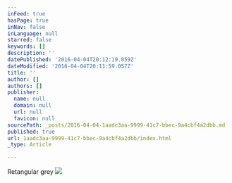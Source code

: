 ```yaml
---
inFeed: true
hasPage: true
inNav: false
inLanguage: null
starred: false
keywords: []
description: ''
datePublished: '2016-04-04T20:12:19.059Z'
dateModified: '2016-04-04T20:11:59.057Z'
title: ''
author: []
authors: []
publisher:
  name: null
  domain: null
  url: null
  favicon: null
sourcePath: _posts/2016-04-04-1aadc3aa-9999-41c7-bbec-9a4cbf4a2dbb.md
published: true
url: 1aadc3aa-9999-41c7-bbec-9a4cbf4a2dbb/index.html
_type: Article

---
```

Retangular grey
![](https://the-grid-user-content.s3-us-west-2.amazonaws.com/493933e1-1725-44fb-9482-2c7b6ae0cc36.jpg)